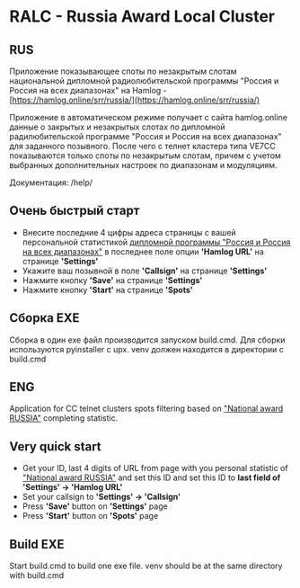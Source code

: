 # RALC - Russia Award Local Cluster
## RUS
Приложение показывающее споты по незакрытым слотам национальной дипломной радиолюбительской программы 
"Россия и Россия на всех диапазонах" на Hamlog - [https://hamlog.online/srr/russia/](https://hamlog.online/srr/russia/)

Приложение в автоматическом режиме получает с сайта hamlog.online данные о закрытых и незакрытых слотах по дипломной 
радилюбительской программе "Россия и Россия на всех диапазонах" для заданного позывного. После чего с телнет кластера 
типа VE7CC показываются только споты по незакрытым слотам, причем с учетом выбранных дополнительных настроек по 
диапазонам и модуляциям.

Документация: /help/

## Очень быстрый старт 
* Внесите последние 4 цифры адреса страницы с вашей персональной статистикой [дипломной программы "Россия и Россия на всех диапазонах"](https://hamlog.online/srr/russia/)
в последнее поле опции **'Hamlog URL'** на странице **'Settings'**
* Укажите ваш позывной в поле **'Callsign'**  на странице **'Settings'** 
* Нажмите кнопку **'Save'** на странице **'Settings'**
* Нажмите кнопку **'Start'** на странице **'Spots'**

## Сборка EXE
Сборка в один exe файл производится запуском build.cmd. Для сборки используются pyinstaller с upx.
venv должен находится в директории с build.cmd

## ENG
Application for CC telnet clusters spots filtering based on ["National award RUSSIA"](https://hamlog.online/srr/russia/) 
completing statistic.

## Very quick start
* Get your ID, last 4 digits of URL from page with you personal statistic of ["National award RUSSIA"](https://hamlog.online/srr/russia/)
and set this ID and set this ID to **last field of 'Settings' -> 'Hamlog URL'**
* Set your callsign to **'Settings' -> 'Callsign'** 
* Press **'Save'** button on **'Settings'** page
* Press **'Start'** button on **'Spots'** page

## Build EXE
Start build.cmd to build one exe file.
venv should be at the same directory with build.cmd